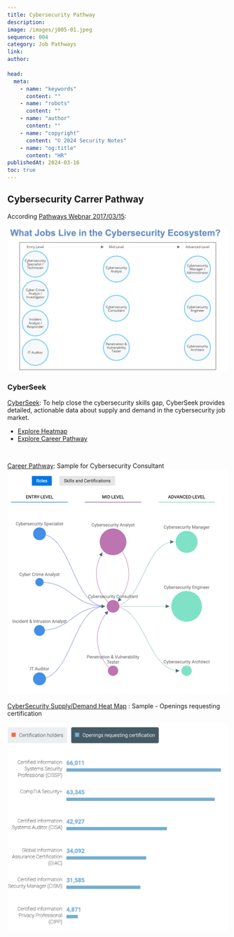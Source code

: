 ```yaml
---
title: Cybersecurity Pathway
description:
image: /images/j005-01.jpeg
sequence: 004
category: Job Pathways
link:
author:

head:
  meta:
    - name: "keywords"
      content: ""
    - name: "robots"
      content: ""
    - name: "author"
      content: ""
    - name: "copyright"
      content: "© 2024 Security Notes"
    - name: "og:title"
      content: "HR"
publishedAt: 2024-03-16
toc: true
---
```


## Cybersecurity Carrer Pathway

According <a href="https://www.nist.gov/system/files/documents/2017/03/28/building_a_career_pathways_system_for_cybersecurity.pdf">Pathways Webnar 2017/03/15</a>:

![j005-01.jpeg](/images/j005-01.jpeg)

### CyberSeek

<a href="https://www.cyberseek.org/index.html">CyberSeek</a>: To help close the cybersecurity skills gap, CyberSeek provides detailed, actionable data about supply and demand in the cybersecurity job market.

- <a href="https://www.cyberseek.org/heatmap.html">Explore Heatmap</a>
- <a href="https://www.cyberseek.org/pathway.html">Explore Career Pathway</a>

<br>

<a href="https://www.cyberseek.org/pathway.html">Career Pathway</a>: Sample for Cybersecurity Consultant
![j005-02.jpeg](/images/j005-02.png)

<a href="https://www.cyberseek.org/heatmap.html">CyberSecurity Supply/Demand Heat Map</a>
: Sample - Openings requesting certification

![j005-03.jpeg](/images/j005-04.png)
